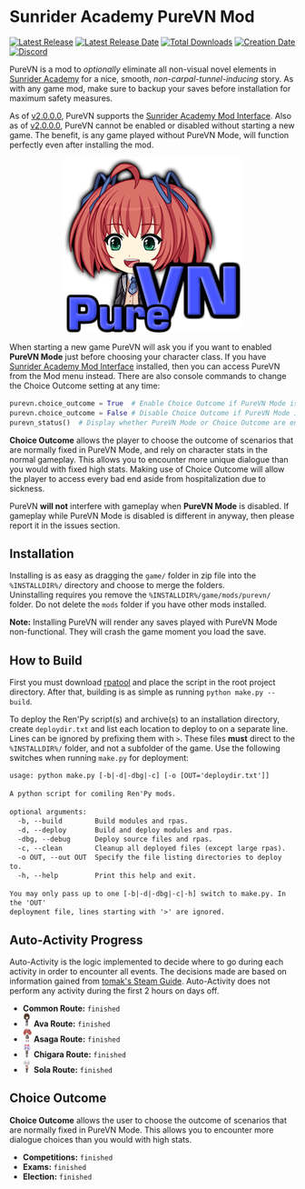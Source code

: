 # Sunrider Academy PureVN Mod

[![Latest Release](https://img.shields.io/github/release-pre/trigger-death/SunriderAcademyPureVN.svg?style=flat&label=version)](https://github.com/trigger-death/SunriderAcademyPureVN/releases/latest)
[![Latest Release Date](https://img.shields.io/github/release-date-pre/trigger-death/SunriderAcademyPureVN.svg?style=flat&label=released)](https://github.com/trigger-death/SunriderAcademyPureVN/releases/latest)
[![Total Downloads](https://img.shields.io/github/downloads/trigger-death/SunriderAcademyPureVN/total.svg?style=flat)](https://github.com/trigger-death/SunriderAcademyPureVN/releases)
[![Creation Date](https://img.shields.io/badge/created-march%202019-A642FF.svg?style=flat)](https://github.com/trigger-death/SunriderAcademyPureVN/commit/26464c07eab6544c8f300f8ae2965e5acfa535f4)
[![Discord](https://img.shields.io/discord/436949335947870238.svg?style=flat&logo=discord&label=chat&colorB=7389DC&link=https://discord.gg/vB7jUbY)](https://discord.gg/vB7jUbY)

PureVN is a mod to *optionally* eliminate all non-visual novel elements in [Sunrider Academy](https://vndb.org/v16221/chars) for a nice, smooth, *non-carpal-tunnel-inducing* story. As with any game mod, make sure to backup your saves before installation for maximum safety measures.

As of [v2.0.0.0](https://github.com/trigger-death/SunriderAcademyPureVN/releases/tag/2.0.0.0), PureVN supports the [Sunrider Academy Mod Interface](http://forum.loveinspace.moe/thread/625/sunrider-academy-mod-interface). Also as of [v2.0.0.0](https://github.com/trigger-death/SunriderAcademyPureVN/releases/tag/2.0.0.0), PureVN cannot be enabled or disabled without starting a new game. The benefit, is any game played without PureVN Mode, will function perfectly even after installing the mod.

<p align="center"><img alt="Sunrider Academy PureVN Mod Logo" src="preview/purevn_logo.png"></p>

When starting a new game PureVN will ask you if you want to enabled **PureVN Mode** just before choosing your character class. If you have [Sunrider Academy Mod Interface](http://forum.loveinspace.moe/thread/625/sunrider-academy-mod-interface) installed, then you can access PureVN from the Mod menu instead. There are also console commands to change the Choice Outcome setting at any time:

```py
purevn.choice_outcome = True  # Enable Choice Outcome if PureVN Mode is enabled.
purevn.choice_outcome = False # Disable Choice Outcome if PureVN Mode is enabled.
purevn_status()  # Display whether PureVN Mode or Choice Outcome are enabled
```

**Choice Outcome** allows the player to choose the outcome of scenarios that are normally fixed in PureVN Mode, and rely on character stats in the normal gameplay. This allows you to encounter more unique dialogue than you would with fixed high stats. Making use of Choice Outcome will allow the player to access every bad end aside from hospitalization due to sickness.

PureVN **will not** interfere with gameplay when **PureVN Mode** is disabled. If gameplay while PureVN Mode is disabled is different in anyway, then please report it in the issues section.

## Installation

Installing is as easy as dragging the `game/` folder in zip file into the `%INSTALLDIR%/` directory and choose to merge the folders.<br/>
Uninstalling requires you remove the `%INSTALLDIR%/game/mods/purevn/` folder. Do not delete the `mods` folder if you have other mods installed.

**Note:** Installing PureVN will render any saves played with PureVN Mode non-functional. They will crash the game moment you load the save.

## How to Build

First you must download [rpatool](https://github.com/Shizmob/rpatool) and place the script in the root project directory. After that, building is as simple as running `python make.py --build`.

To deploy the Ren'Py script(s) and archive(s) to an installation directory, create `deploydir.txt` and list each location to deploy to on a separate line. Lines can be ignored by prefixing them with `>`. These files **must** direct to the `%INSTALLDIR%/` folder, and not a subfolder of the game. Use the following switches when running `make.py` for deployment:

```
usage: python make.py [-b|-d|-dbg|-c] [-o [OUT='deploydir.txt']]

A python script for comiling Ren'Py mods.

optional arguments:
  -b, --build        Build modules and rpas.
  -d, --deploy       Build and deploy modules and rpas.
  -dbg, --debug      Deploy source files and rpas.
  -c, --clean        Cleanup all deployed files (except large rpas).
  -o OUT, --out OUT  Specify the file listing directories to deploy to.
  -h, --help         Print this help and exit.

You may only pass up to one [-b|-d|-dbg|-c|-h] switch to make.py. In the 'OUT'
deployment file, lines starting with '>' are ignored.
```

## Auto-Activity Progress

Auto-Activity is the logic implemented to decide where to go during each activity in order to encounter all events. The decisions made are based on information gained from [tomak's Steam Guide](https://steamcommunity.com/sharedfiles/filedetails/?id=426915574). Auto-Activity does not perform any activity during the first 2 hours on days off.

* **Common Route:** `finished`
* ![Ava Arc](preview/ava_small_24.png) **Ava Route:** `finished`
* ![Asaga Arc](preview/asaga_small_24.png) **Asaga Route:** `finished`
* ![Chigara Arc](preview/chigara_small_24.png) **Chigara Route:** `finished`
* ![Sola Arc](preview/sola_small_24.png) **Sola Route:** `finished`

## Choice Outcome

**Choice Outcome** allows the user to choose the outcome of scenarios that are normally fixed in PureVN Mode. This allows you to encounter more dialogue choices than you would with high stats.

* **Competitions:** `finished`
* **Exams:** `finished`
* **Election:** `finished`
